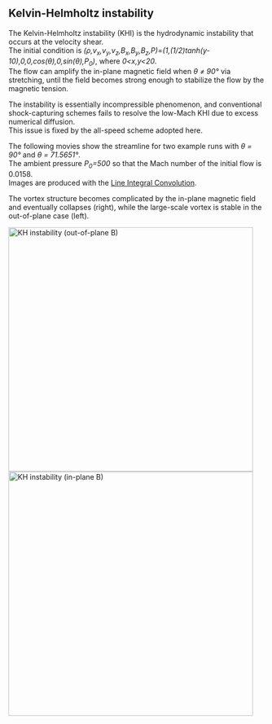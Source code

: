 ## Kelvin-Helmholtz instability

The Kelvin-Helmholtz instability (KHI) is the hydrodynamic instability that occurs at the velocity shear.<br>
The initial condition is *(&rho;,v<sub>x</sub>,v<sub>y</sub>,v<sub>z</sub>,B<sub>x</sub>,B<sub>y</sub>,B<sub>z</sub>,P)*=*(1,(1/2)tanh(y-10),0,0,cos(&theta;),0,sin(&theta;),P<sub>0</sub>)*, where *0<x,y<20*.<br>
The flow can amplify the in-plane magnetic field when *&theta; &ne; 90&deg;* via stretching, until the field becomes strong enough to stabilize the flow by the magnetic tension.

The instability is essentially incompressible phenomenon, and conventional shock-capturing schemes fails to resolve the low-Mach KHI due to excess numerical diffusion.<br>
This issue is fixed by the all-speed scheme adopted here.

The following movies show the streamline for two example runs with *&theta; = 90&deg;* and *&theta; = 71.5651&deg;*.<br>
The ambient pressure *P<sub>0</sub>=500* so that the Mach number of the initial flow is 0.0158.<br>
Images are produced with the [Line Integral Convolution](https://lic.readthedocs.io/en/latest/).

The vortex structure becomes complicated by the in-plane magnetic field and eventually collapses (right), while the large-scale vortex is stable in the out-of-plane case (left).

<img src="../../imgs/KHI/khi_movie_perp.gif" alt="KH instability (out-of-plane B)" width="480px"> <img src="../../imgs/KHI/khi_movie_oblique.gif" alt="KH instability (in-plane B)" width="480px">
